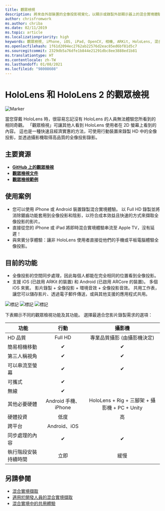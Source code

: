 ```yaml
---
title: 觀眾檢視
description: 將來自外部裝置的全像投影視覺化，以顯示或錄製外部顯示器上的混合實境體驗。
author: chrisfromwork
ms.author: chriba
ms.date: 02/11/2019
ms.topic: article
ms.localizationpriority: high
keywords: 觀眾檢視, iPhone, iOS, iPad, OpenCV, 相機, ARKit, HoloLens, 混合實境, MixedRealityToolkit, 示範, 錄製
ms.openlocfilehash: 1f61d2094ec2762ab22576d2eac85ed6bf81d5c7
ms.sourcegitcommit: 2329db5a76dfe1b844e21291dbc8ee3888ed1b81
ms.translationtype: HT
ms.contentlocale: zh-TW
ms.lasthandoff: 01/08/2021
ms.locfileid: "98008608"
---
```

# <a name="spectator-view-for-hololens-and-hololens-2"></a>HoloLens 和 HoloLens 2 的觀眾檢視

![Marker](images/SpecViewPhoneHero.jpg)

當您穿戴 HoloLens 時，很容易忘記沒有 HoloLens 的人員無法體驗您所看到的相同奇觀。 「觀眾檢視」可讓其他人看到 HoloLens 使用者在 2D 螢幕上看到的內容。 這也是一種快速且經濟實惠的方法，可使用行動裝置來錄製 HD 中的全像投影，並透過攝影機取得高品質的全像投影錄影。

## <a name="key-resources"></a>主要資源

* [**GitHub 上的觀眾檢視**](https://github.com/microsoft/MixedReality-SpectatorView)
* [**觀眾檢視文件**](https://microsoft.github.io/MixedReality-SpectatorView/README.html)
* [**觀眾檢視範例**](https://github.com/microsoft/MixedReality-SpectatorView/tree/master/samples)

## <a name="use-cases"></a>使用案例

* 您可以使用 iPhone 或 Android 裝置錄製混合實境體驗。 以 Full HD 錄製並將消除鋸齒功能套用到全像投影和陰影，以符合成本效益且快速的方式來擷取全像投影的影片。
* 直接從您的 iPhone 或 iPad 將即時混合實境體驗串流至 Apple TV，沒有延遲！
* 與來賓分享體驗：讓非 HoloLens 使用者直接從他們的手機或平板電腦體驗全像投影。

## <a name="current-features"></a>目前的功能

* 全像投影的空間同步處理，因此每個人都能在完全相同的位置看到全像投影。
* 支援 iOS (已啟用 ARKit 的裝置) 和 Android (已啟用 ARCore 的裝置)。
多個 iOS 來賓。
影片錄製 + 全像投影 + 環境音效 + 全像投影音效。
共用工作表，讓您可以儲存影片、透過電子郵件傳送，或與其他支援的應用程式共用。

![標記](images/SpecViewPhoneDemo.jpg)
![標記](images/hololensspectatorview-500px.jpg) ![標記](images/spectatorview-300px.png)

下表顯示不同的觀眾檢視功能及其功能。 選擇最適合您影片錄製需求的選項：

|      功能                                | 行動                  |                    攝影機              |
|--------------------------------------|:-----------------------:|:-------------------------------------------:|
| HD 品質                           |         Full HD         |        專業品質攝影 (由攝影機決定)      |
| 簡易相機移動                 |            ✔            |                      ✔                      |
| 第三人稱視角                    |            ✔            |                      ✔                      |
| 可以串流至螢幕           |            ✔            |                      ✔                      |
| 可攜式                             |            ✔            |                                             |
| 無線                             |            ✔            |                                             |
| 其他必要硬體         |     Android 手機、iPhone    | HoloLens + Rig + 三腳架 + 攝影機 + PC + Unity |
| 硬體投資                  |           低度            |                     高                    |
| 跨平台                       |           Android、iOS   |                                             |
| 同步處理的內容                 |            ✔            |                      ✔                      |
| 執行階段安裝持續時間               |         立即          |                     緩慢                    |
## <a name="see-also"></a>另請參閱

* [混合實境擷取](../../mixed-reality-capture.md) 
* [適用於開發人員的混合實境擷取](mixed-reality-capture-for-developers.md)
* [混合實境中的共用體驗](shared-experiences-in-mixed-reality.md)
